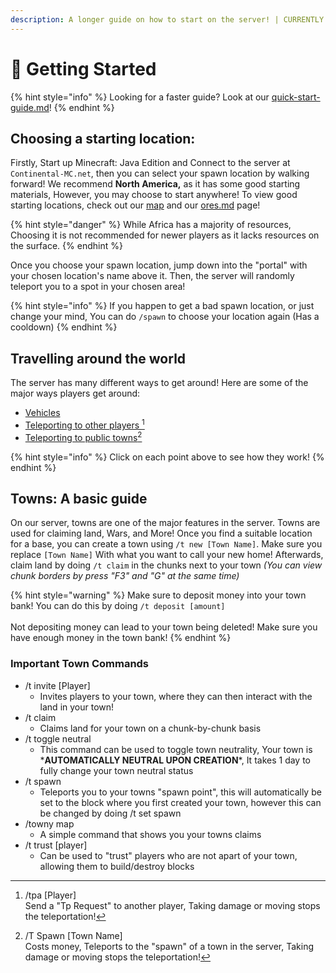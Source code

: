 ```yaml
---
description: A longer guide on how to start on the server! | CURRENTLY UNFINISHED
---
```


# 📘 Getting Started

{% hint style="info" %}
Looking for a faster guide? Look at our [quick-start-guide.md](quick-start-guide.md "mention")!
{% endhint %}

## Choosing a starting location:

Firstly, Start up Minecraft: Java Edition and Connect to the server at `Continental-MC.net`, then you can select your spawn location by walking forward! We recommend **North America,** as it has some good starting materials, However, you may choose to start anywhere! To view good starting locations, check out our [map](https://map.continental-mc.net/) and our [ores.md](ores.md "mention") page!

{% hint style="danger" %}
While Africa has a majority of resources, Choosing it is not recommended for newer players as it lacks resources on the surface.
{% endhint %}

Once you choose your spawn location, jump down into the "portal" with your chosen location's name above it. Then, the server will randomly teleport you to a spot in your chosen area!

{% hint style="info" %}
If you happen to get a bad spawn location, or just change your mind, You can do `/spawn` to choose your location again (Has a cooldown)
{% endhint %}

## Travelling around the world

The server has many different ways to get around! Here are some of the major ways players get around:

* [Vehicles](vehicles.md)
* [Teleporting to other players ](#user-content-fn-1)[^1]
* [Teleporting to public towns](#user-content-fn-2)[^2]

{% hint style="info" %}
Click on each point above to see how they work!
{% endhint %}

## Towns: A basic guide

On our server, towns are one of the major features in the server. Towns are used for claiming land, Wars, and More! Once you find a suitable location for a base, you can create a town using `/t new [Town Name]`. Make sure you replace `[Town Name]` With what you want to call your new home! Afterwards, claim land by doing `/t claim` in the chunks next to your town _(You can view chunk borders by press "F3" and "G" at the same time)_

{% hint style="warning" %}
Make sure to deposit money into your town bank! You can do this by doing `/t deposit [amount]` \
\
Not depositing money can lead to your town being deleted! Make sure you have enough money in the town bank!
{% endhint %}

### Important Town Commands

* /t invite \[Player]
  * Invites players to your town, where they can then interact with the land in your town!
* /t claim
  * Claims land for your town on a chunk-by-chunk basis
* /t toggle neutral
  * This command can be used to toggle town neutrality, Your town is \***AUTOMATICALLY NEUTRAL UPON CREATION**\*, It takes 1 day to fully change your town neutral status
* /t spawn
  * Teleports you to your towns "spawn point", this will automatically be set to the block where you first created your town, however this can be changed by doing /t set spawn
* /towny map
  * A simple command that shows you your towns claims
* /t trust \[player]
  * Can be used to "trust" players who are not apart of your town, allowing them to build/destroy blocks



[^1]: /tpa \[Player]\
    Send a "Tp Request" to another player, Taking damage or moving stops the teleportation!

[^2]: /T Spawn \[Town Name]\
    Costs money, Teleports to the "spawn" of a town in the server, Taking damage or moving stops the teleportation!
